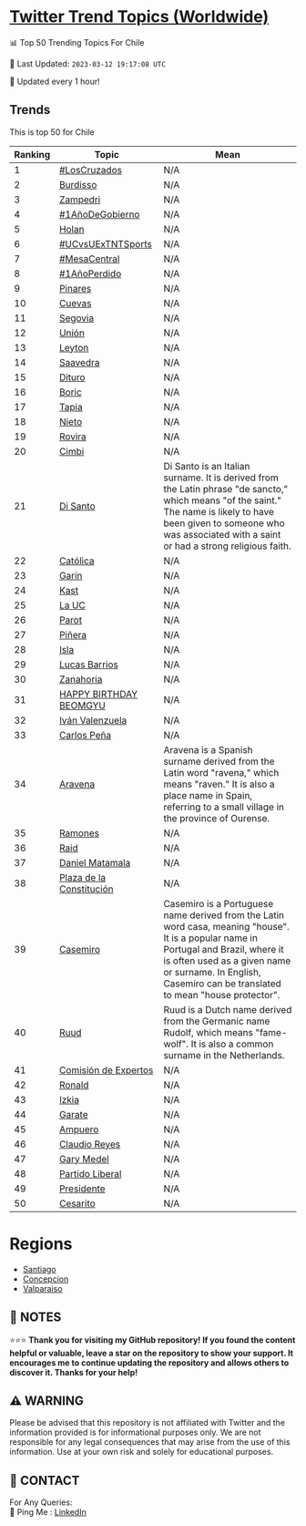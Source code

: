 [Twitter Trend Topics (Worldwide)](https://github.com/ErcinDedeoglu/Twitter-Trend-Topics)
==========


📊 Top 50 Trending Topics For Chile

📆 Last Updated: `2023-03-12 19:17:08 UTC`

🔧 Updated every 1 hour!


## Trends

This is top 50 for Chile

| Ranking | Topic | Mean |
| ------- | ------------ | ------------ |
| 1 | [#LosCruzados](http://twitter.com/search?q=%23LosCruzados) | N/A |
| 2 | [Burdisso](http://twitter.com/search?q=Burdisso) | N/A |
| 3 | [Zampedri](http://twitter.com/search?q=Zampedri) | N/A |
| 4 | [#1AñoDeGobierno](http://twitter.com/search?q=%231A%c3%b1oDeGobierno) | N/A |
| 5 | [Holan](http://twitter.com/search?q=Holan) | N/A |
| 6 | [#UCvsUExTNTSports](http://twitter.com/search?q=%23UCvsUExTNTSports) | N/A |
| 7 | [#MesaCentral](http://twitter.com/search?q=%23MesaCentral) | N/A |
| 8 | [#1AñoPerdido](http://twitter.com/search?q=%231A%c3%b1oPerdido) | N/A |
| 9 | [Pinares](http://twitter.com/search?q=Pinares) | N/A |
| 10 | [Cuevas](http://twitter.com/search?q=Cuevas) | N/A |
| 11 | [Segovia](http://twitter.com/search?q=Segovia) | N/A |
| 12 | [Unión](http://twitter.com/search?q=Uni%c3%b3n) | N/A |
| 13 | [Leyton](http://twitter.com/search?q=Leyton) | N/A |
| 14 | [Saavedra](http://twitter.com/search?q=Saavedra) | N/A |
| 15 | [Dituro](http://twitter.com/search?q=Dituro) | N/A |
| 16 | [Boric](http://twitter.com/search?q=Boric) | N/A |
| 17 | [Tapia](http://twitter.com/search?q=Tapia) | N/A |
| 18 | [Nieto](http://twitter.com/search?q=Nieto) | N/A |
| 19 | [Rovira](http://twitter.com/search?q=Rovira) | N/A |
| 20 | [Cimbi](http://twitter.com/search?q=Cimbi) | N/A |
| 21 | [Di Santo](http://twitter.com/search?q=Di+Santo) | Di Santo is an Italian surname. It is derived from the Latin phrase "de sancto," which means "of the saint." The name is likely to have been given to someone who was associated with a saint or had a strong religious faith. |
| 22 | [Católica](http://twitter.com/search?q=Cat%c3%b3lica) | N/A |
| 23 | [Garin](http://twitter.com/search?q=Garin) | N/A |
| 24 | [Kast](http://twitter.com/search?q=Kast) | N/A |
| 25 | [La UC](http://twitter.com/search?q=La+UC) | N/A |
| 26 | [Parot](http://twitter.com/search?q=Parot) | N/A |
| 27 | [Piñera](http://twitter.com/search?q=Pi%c3%b1era) | N/A |
| 28 | [Isla](http://twitter.com/search?q=Isla) | N/A |
| 29 | [Lucas Barrios](http://twitter.com/search?q=Lucas+Barrios) | N/A |
| 30 | [Zanahoria](http://twitter.com/search?q=Zanahoria) | N/A |
| 31 | [HAPPY BIRTHDAY BEOMGYU](http://twitter.com/search?q=HAPPY+BIRTHDAY+BEOMGYU) | N/A |
| 32 | [Iván Valenzuela](http://twitter.com/search?q=Iv%c3%a1n+Valenzuela) | N/A |
| 33 | [Carlos Peña](http://twitter.com/search?q=Carlos+Pe%c3%b1a) | N/A |
| 34 | [Aravena](http://twitter.com/search?q=Aravena) | Aravena is a Spanish surname derived from the Latin word "ravena," which means "raven." It is also a place name in Spain, referring to a small village in the province of Ourense. |
| 35 | [Ramones](http://twitter.com/search?q=Ramones) | N/A |
| 36 | [Raid](http://twitter.com/search?q=Raid) | N/A |
| 37 | [Daniel Matamala](http://twitter.com/search?q=Daniel+Matamala) | N/A |
| 38 | [Plaza de la Constitución](http://twitter.com/search?q=Plaza+de+la+Constituci%c3%b3n) | N/A |
| 39 | [Casemiro](http://twitter.com/search?q=Casemiro) | Casemiro is a Portuguese name derived from the Latin word casa, meaning "house". It is a popular name in Portugal and Brazil, where it is often used as a given name or surname. In English, Casemiro can be translated to mean "house protector". |
| 40 | [Ruud](http://twitter.com/search?q=Ruud) | Ruud is a Dutch name derived from the Germanic name Rudolf, which means "fame-wolf". It is also a common surname in the Netherlands. |
| 41 | [Comisión de Expertos](http://twitter.com/search?q=Comisi%c3%b3n+de+Expertos) | N/A |
| 42 | [Ronald](http://twitter.com/search?q=Ronald) | N/A |
| 43 | [Izkia](http://twitter.com/search?q=Izkia) | N/A |
| 44 | [Garate](http://twitter.com/search?q=Garate) | N/A |
| 45 | [Ampuero](http://twitter.com/search?q=Ampuero) | N/A |
| 46 | [Claudio Reyes](http://twitter.com/search?q=Claudio+Reyes) | N/A |
| 47 | [Gary Medel](http://twitter.com/search?q=Gary+Medel) | N/A |
| 48 | [Partido Liberal](http://twitter.com/search?q=Partido+Liberal) | N/A |
| 49 | [Presidente](http://twitter.com/search?q=Presidente) | N/A |
| 50 | [Cesarito](http://twitter.com/search?q=Cesarito) | N/A |



# Regions

* [Santiago](</Chile/Santiago.md>)
* [Concepcion](</Chile/Concepcion.md>)
* [Valparaiso](</Chile/Valparaiso.md>)



## 📝 NOTES

⭐⭐⭐ **Thank you for visiting my GitHub repository! If you found the content helpful or valuable, leave a star on the repository to show your support. It encourages me to continue updating the repository and allows others to discover it. Thanks for your help!**


## ⚠️ WARNING

Please be advised that this repository is not affiliated with Twitter and the information provided is for informational purposes only. We are not responsible for any legal consequences that may arise from the use of this information. Use at your own risk and solely for educational purposes.


## 📨 CONTACT

 For Any Queries:  
            🏓 Ping Me : [LinkedIn](https://www.linkedin.com/in/ercindedeoglu/)
